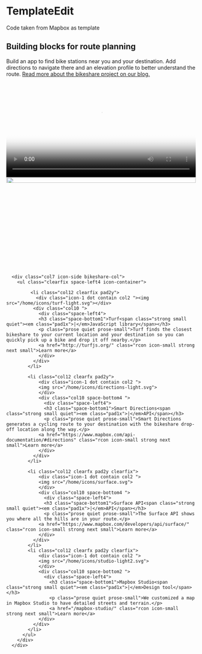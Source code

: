 # TemplateEdit
Code taken from Mapbox as template

<section id="bikeshare" class="fill-light block-section">
<div class="pad8y clearfix">
   <div class="col8 margin4r space-bottom4">
      <h2 class="denim space-bottom1">Building blocks for route planning</h2>
      <p class="prose-big quiet">Build an app to find bike stations near you and your destination. Add directions to navigate there and an elevation profile to better understand the route. <a href="https://www.mapbox.com/blog/dc-bikeshare-revisited/">Read more about the bikeshare project on our blog.</a></p>
   </div>

   <div class="col4 margin1r clearfix bikeshare-col">
       <div class="z10">
          <div class="device device-phone-v light">
            <div class="device-details"></div>
            <div class="home"></div>
              <video id="editor-video" width="100%" height="auto" autoplay="autoplay" loop="" preload="auto" class="hide-mobile device-content" poster="/home/video/bikeshare.jpg">
              <source src="home/video/bikeshare.mp4" type="video/mp4">
              <source src="home/video/bikeshare.webm" type="video/webm">
              <img src="/home/video/bikeshare.jpg" width="100%" height="auto">
              </video>
               <img src="/home/video/bikeshare.jpg" class="example-1-image show-mobile" width="100%" height="6.25%" alt="">
          </div>
        </div>
      </div>


      <div class="col7 icon-side bikeshare-col">
        <ul class="clearfix space-left4 icon-container">

             <li class="col12 clearfix pad2y">
               <div class="icon-1 dot contain col2 "><img src="/home/icons/turf-light.svg"></div>
              <div class="col10 ">
                <div class="space-left4">
                <h3 class="space-bottom1">Turf<span class="strong small quiet"><em class="pad1x">|</em>JavaScript library</span></h3>
                <p class="prose quiet prose-small">Turf finds the closest bikeshare to your current location and your destination so you can quickly pick up a bike and drop it off nearby.</p>
                <a href="http://turfjs.org/" class="rcon icon-small strong next small">Learn more</a>
                </div>
              </div>
            </li>

            <li class="col12 clearfx pad2y">
                <div class="icon-1 dot contain col2 ">
                <img src="/home/icons/directions-light.svg">
                </div>
                <div class="col10 space-bottom4 ">
                  <div class="space-left4">
                  <h3 class="space-bottom1">Smart Directions<span class="strong small quiet"><em class="pad1x">|</em>API</span></h3>
                  <p class="prose quiet prose-small">Smart Directions generates a cycling route to your destination with the bikeshare drop-off location along the way.</p>
                <a href="https://www.mapbox.com/api-documentation/#directions" class="rcon icon-small strong next small">Learn more</a>
                </div>
              </div>
            </li>

            <li class="col12 clearfx pad2y clearfix">
                <div class="icon-1 dot contain col2 ">
                <img src="/home/icons/surface.svg">
                </div>
                <div class="col10 space-bottom4 ">
                  <div class="space-left4">
                  <h3 class="space-bottom1">Surface API<span class="strong small quiet"><em class="pad1x">|</em>API</span></h3>
                  <p class="prose quiet prose-small">The Surface API shows you where all the hills are in your route.</p>
                <a href="https://www.mapbox.com/developers/api/surface/" class="rcon icon-small strong next small">Learn more</a>
                </div>
              </div>
            </li>
            <li class="col12 clearfx pad2y clearfix">
                <div class="icon-1 dot contain col2 ">
                <img src="/home/icons/studio-light2.svg">
                </div>
                <div class="col10 space-bottom2 ">
                  <div class="space-left4">
                    <h3 class="space-bottom1">Mapbox Studio<span class="strong small quiet"><em class="pad1x">|</em>Design tool</span></h3>
                    <p class="prose quiet prose-small">We customized a map in Mapbox Studio to have detailed streets and terrain.</p>
                    <a href="/mapbox-studio/" class="rcon icon-small strong next small">Learn more</a>
                </div>
              </div>
            </li>
          </ul>
        </div>
      </div>
</section>

